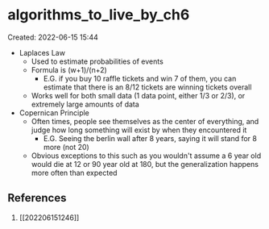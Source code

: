 # algorithms_to_live_by_ch6
Created: 2022-06-15 15:44

- Laplaces Law
	- Used to estimate probabilities of events
	- Formula is (w+1)/(n+2)
		- E.G. if you buy 10 raffle tickets and win 7 of them, you can estimate that there is an 8/12 tickets are winning tickets overall
	- Works well for both small data (1 data point, either 1/3 or 2/3), or extremely large amounts of data
- Copernican Principle
	- Often times, people see themselves as the center of everything, and judge how long something will exist by when they encountered it
		- E.G. Seeing the berlin wall after 8 years, saying it will stand for 8 more (not 20)
	- Obvious exceptions to this such as you wouldn't assume a 6 year old would die at 12 or 90 year old at 180, but the generalization happens more often than expected

## References
1. [[202206151246]]